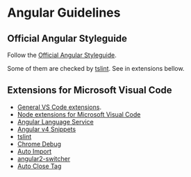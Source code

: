 # Angular Guidelines

## Official Angular Styleguide

Follow the [Official Angular Styleguide](https://angular.io/styleguide).

Some of them are checked by [tslint](https://github.com/palantir/tslint).
See in extensions bellow.

## Extensions for Microsoft Visual Code

- [General VS Code extensions](vs-code.md).
- [Node extensions for Microsoft Visual Code](nodejs.md)
- [Angular Language Service](https://marketplace.visualstudio.com/items?itemName=Angular.ng-template)
- [Angular v4 Snippets](https://marketplace.visualstudio.com/items?itemName=johnpapa.Angular2)
- [tslint](https://marketplace.visualstudio.com/items?itemName=eg2.tslint)
- [Chrome Debug](https://marketplace.visualstudio.com/items?itemName=msjsdiag.debugger-for-chrome)
- [Auto Import](https://marketplace.visualstudio.com/items?itemName=steoates.autoimport)
- [angular2-switcher](https://marketplace.visualstudio.com/items?itemName=infinity1207.angular2-switcher)
- [Auto Close Tag](https://marketplace.visualstudio.com/items?itemName=formulahendry.auto-close-tag)
